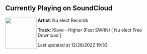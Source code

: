## Currently Playing on SoundCloud

[<img align="left" width="100" src="https://i1.sndcdn.com/artworks-000362134122-6fb4rk-t500x500.jpg">](https://soundcloud.com/nctnetwork/klave-higher-feat-swrn-nu-elect-free-download)

**Artist**: Nu elect Records 

**Track**: Klave - Higher (Feat SWRN) [ Nu elect Free Download ]

Last updated at 12/28/2022 19:33
